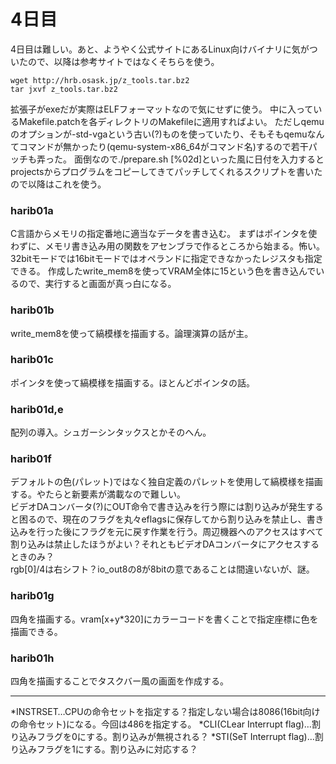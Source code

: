 # 4日目

4日目は難しい。あと、ようやく公式サイトにあるLinux向けバイナリに気がついたので、以降は参考サイトではなくそちらを使う。

```
wget http://hrb.osask.jp/z_tools.tar.bz2
tar jxvf z_tools.tar.bz2
```

拡張子がexeだが実際はELFフォーマットなので気にせずに使う。
中に入っているMakefile.patchを各ディレクトリのMakefileに適用すればよい。
ただしqemuのオプションが-std-vgaという古い(?)ものを使っていたり、そもそもqemuなんてコマンドが無かったり(qemu-system-x86_64がコマンド名)するので若干パッチも弄った。
面倒なので./prepare.sh [%02d]といった風に日付を入力するとprojectsからプログラムをコピーしてきてパッチしてくれるスクリプトを書いたので以降はこれを使う。

### harib01a
C言語からメモリの指定番地に適当なデータを書き込む。
まずはポインタを使わずに、メモリ書き込み用の関数をアセンブラで作るところから始まる。怖い。
32bitモードでは16bitモードではオペランドに指定できなかったレジスタも指定できる。
作成したwrite_mem8を使ってVRAM全体に15という色を書き込んでいるので、実行すると画面が真っ白になる。

### harib01b
write_mem8を使って縞模様を描画する。論理演算の話が主。

### harib01c
ポインタを使って縞模様を描画する。ほとんどポインタの話。

### harib01d,e
配列の導入。シュガーシンタックスとかそのへん。

### harib01f
デフォルトの色(パレット)ではなく独自定義のパレットを使用して縞模様を描画する。やたらと新要素が満載なので難しい。  
ビデオDAコンバータ(?)にOUT命令で書き込みを行う際には割り込みが発生すると困るので、現在のフラグを丸々eflagsに保存してから割り込みを禁止し、書き込みを行った後にフラグを元に戻す作業を行う。周辺機器へのアクセスはすべて割り込みは禁止したほうがよい？それともビデオDAコンバータにアクセスするときのみ？  
rgb[0]/4は右シフト？io_out8の8が8bitの意であることは間違いないが、謎。

### harib01g
四角を描画する。vram[x+y*320]にカラーコードを書くことで指定座標に色を描画できる。

### harib01h
四角を描画することでタスクバー風の画面を作成する。

------

*INSTRSET…CPUの命令セットを指定する？指定しない場合は8086(16bit向けの命令セット)になる。今回は486を指定する。
*CLI(CLear Interrupt flag)…割り込みフラグを0にする。割り込みが無視される？
*STI(SeT Interrupt flag)…割り込みフラグを1にする。割り込みに対応する？
